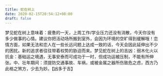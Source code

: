 ```yaml
---
title: 蛇在树上
date: 2020-02-15T20:54:12+08:00
draft: false
---
```


梦见蛇在树上意味着：疲惫的一天，上周工作/学业压力还没有消散，今天你没有多少做事的心情。建议你把活动场所搬到室外，会因为环境的空旷得到缓解哦！恋情方面，如果无法和恋人在一些长远问题上达成一致的话，今天会因此延伸出不少的困扰。新的追求者往往带着权势的胁迫而来。梦见蛇在树上的吉凶：弱木化火以抗金：基础运之境遇，无事安泰而可成功于一时，但成功运被压制，不能有所伸张。中、壮年期间：须提防交通事故、车祸，或被金属之器所伤致危之虑，西方乃此格之煞方，少去为妙。【凶多于吉】